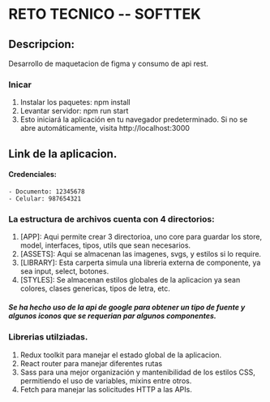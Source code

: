 # RETO TECNICO -- SOFTTEK

## Descripcion:

Desarrollo de maquetacion de figma y consumo de api rest.

### Inicar

1.  Instalar los paquetes: npm install
2.  Levantar servidor: npm run start
3.  Esto iniciará la aplicación en tu navegador predeterminado. Si no se abre automáticamente, visita http://localhost:3000

## Link de la aplicacion.



#### Credenciales:

    - Documento: 12345678
    - Celular: 987654321

### La estructura de archivos cuenta con 4 directorios:

1.  [APP]: Aqui permite crear 3 directorioa, uno core para guardar los store, model, interfaces, tipos, utils que sean necesarios.
2.  [ASSETS]: Aqui se almacenan las imagenes, svgs, y estilos si lo require.
3.  [LIBRARY]: Esta carperta simula una libreria externa de componente, ya sea input, select, botones.
4.  [STYLES]: Se almacenan estilos globales de la aplicacion ya sean colores, clases genericas, tipos de letra, etc.

##### Se ha hecho uso de la api de google para obtener un tipo de fuente y algunos iconos que se requerian par algunos componentes.

### Librerias utilziadas.

1. Redux toolkit para manejar el estado global de la aplicacion.
2. React router para manejar diferentes rutas
3. Sass para una mejor organización y mantenibilidad de los estilos CSS, permitiendo el uso de variables, mixins entre otros.
4. Fetch para manejar las solicitudes HTTP a las APIs.

